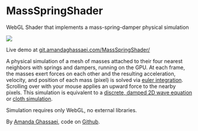 # MassSpringShader
WebGL Shader that implements a mass-spring-damper physical simulation

<img src="https://raw.githubusercontent.com/amandaghassaei/MassSpringShader/master/img.png"/>

Live demo at <a href="http://git.amandaghassaei.com/MassSpringShader/" target="_blank">git.amandaghassaei.com/MassSpringShader/</a>

A physical simulation of a mesh of masses attached to their four nearest neighbors with springs and dampers, running on the GPU.
At each frame, the masses exert forces on each other and the resulting acceleration, velocity, and position of each mass (pixel) is solved via
<a href="https://en.wikipedia.org/wiki/Euler_method" target="_blank">euler integration</a>.
Scrolling over with your mouse applies an upward force to the nearby pixels.
This simulation is equivalent to a <a href="https://en.wikipedia.org/wiki/Wave_equation" target="_blank">discrete, damped 2D wave equation</a>
or <a href="https://en.wikipedia.org/wiki/Cloth_modeling" target="_blank">cloth simulation</a>.

Simulation requires only WebGL, no external libraries.

By <a href="http://www.amandaghassaei.com/" target="_blank">Amanda Ghassaei</a>, code on <a href="https://github.com/amandaghassaei/MassSpringShader" target="_blank">Github</a>.
